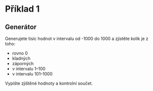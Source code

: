 # Příklad 1
## Generátor

Generujete tisíc hodnot v intervalu od -1000 do 1000 a zjistěte kolik je z toho:

* rovno 0
* kladných
* záporných
* v intervalu 1–100
* v intervalu 101–1000

Vypište zjištěné hodnoty a kontrolní součet.